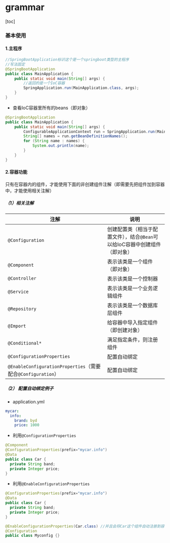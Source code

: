 # grammar

[toc]

### 基本使用

#### 1.主程序
```java
//SpringBootApplication标识这个是一个springboot类型的主程序
//写法固定
@SpringBootApplication
public class MainApplication {
    public static void main(String[] args) {
        //返回的是一个IoC容器
        SpringApplication.run(MainApplication.class, args);
    }
}
```
* 查看IoC容器里所有的beans（即对象）
```java
@SpringBootApplication
public class MainApplication {
    public static void main(String[] args) {
        ConfigurableApplicationContext run = SpringApplication.run(MainApplication.class, args);
        String[] names = run.getBeanDefinitionNames();
        for (String name : names) {
            System.out.println(name);
        }
    }
}
```

#### 2.容器功能

只有在容器内的组件，才能使用下面的非创建组件注解（即需要先把组件加到容器中，才能使用相关注解）

##### （1）相关注解

|注解|说明|
|-|-|
|`@Configuration`|创建配置类（相当于配置文件），结合`@Bean`可以给IoC容器中创建组件（即对象）|
|`@Component`|表示该类是一个组件（即对象）|
|`@Controller`|表示该类是一个控制器|
|`@Service`|表示该类是一个业务逻辑组件|
|`@Repository`|表示该类是一个数据库层组件|
|`@Import`|给容器中导入指定组件（即创建对象）|
|`@Conditional*`|满足指定条件，则注册组件|
|`@ConfigurationProperties`|配置自动绑定|
|`@EnableConfigurationProperties`（需要配合`@Configuration`）|配置自动绑定|

##### （2） 配置自动绑定例子
* application.yml
```yaml
mycar:
  info:
    brand: byd
    price: 1000
```

* 利用`@ConfigurationProperties`
```java
@Component
@ConfigurationProperties(prefix="mycar.info")
@Data
public class Car {
  private String band;
  private Integer price;
}
```

* 利用`@EnableConfigurationProperties`

```java
@ConfigurationProperties(prefix="mycar.info")
@Data
public class Car {
  private String band;
  private Integer price;
}

@EnableConfigurationProperties(Car.class) //并且会将Car这个组件自动注册到容器中
@Configuration
public class Myconfig {}
```

